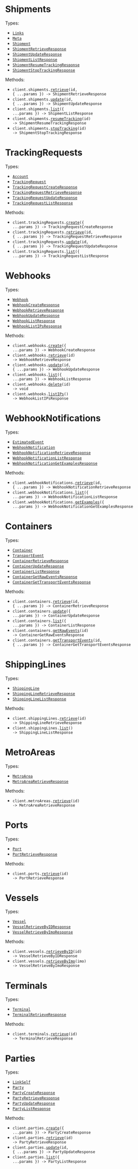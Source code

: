 # Shipments

Types:

- <code><a href="./src/resources/shipments.ts">Links</a></code>
- <code><a href="./src/resources/shipments.ts">Meta</a></code>
- <code><a href="./src/resources/shipments.ts">Shipment</a></code>
- <code><a href="./src/resources/shipments.ts">ShipmentRetrieveResponse</a></code>
- <code><a href="./src/resources/shipments.ts">ShipmentUpdateResponse</a></code>
- <code><a href="./src/resources/shipments.ts">ShipmentListResponse</a></code>
- <code><a href="./src/resources/shipments.ts">ShipmentResumeTrackingResponse</a></code>
- <code><a href="./src/resources/shipments.ts">ShipmentStopTrackingResponse</a></code>

Methods:

- <code title="get /shipments/{id}">client.shipments.<a href="./src/resources/shipments.ts">retrieve</a>(id, { ...params }) -> ShipmentRetrieveResponse</code>
- <code title="patch /shipments/{id}">client.shipments.<a href="./src/resources/shipments.ts">update</a>(id, { ...params }) -> ShipmentUpdateResponse</code>
- <code title="get /shipments">client.shipments.<a href="./src/resources/shipments.ts">list</a>({ ...params }) -> ShipmentListResponse</code>
- <code title="patch /shipments/{id}/resume_tracking">client.shipments.<a href="./src/resources/shipments.ts">resumeTracking</a>(id) -> ShipmentResumeTrackingResponse</code>
- <code title="patch /shipments/{id}/stop_tracking">client.shipments.<a href="./src/resources/shipments.ts">stopTracking</a>(id) -> ShipmentStopTrackingResponse</code>

# TrackingRequests

Types:

- <code><a href="./src/resources/tracking-requests.ts">Account</a></code>
- <code><a href="./src/resources/tracking-requests.ts">TrackingRequest</a></code>
- <code><a href="./src/resources/tracking-requests.ts">TrackingRequestCreateResponse</a></code>
- <code><a href="./src/resources/tracking-requests.ts">TrackingRequestRetrieveResponse</a></code>
- <code><a href="./src/resources/tracking-requests.ts">TrackingRequestUpdateResponse</a></code>
- <code><a href="./src/resources/tracking-requests.ts">TrackingRequestListResponse</a></code>

Methods:

- <code title="post /tracking_requests">client.trackingRequests.<a href="./src/resources/tracking-requests.ts">create</a>({ ...params }) -> TrackingRequestCreateResponse</code>
- <code title="get /tracking_requests/{id}">client.trackingRequests.<a href="./src/resources/tracking-requests.ts">retrieve</a>(id, { ...params }) -> TrackingRequestRetrieveResponse</code>
- <code title="patch /tracking_requests/{id}">client.trackingRequests.<a href="./src/resources/tracking-requests.ts">update</a>(id, { ...params }) -> TrackingRequestUpdateResponse</code>
- <code title="get /tracking_requests">client.trackingRequests.<a href="./src/resources/tracking-requests.ts">list</a>({ ...params }) -> TrackingRequestListResponse</code>

# Webhooks

Types:

- <code><a href="./src/resources/webhooks.ts">Webhook</a></code>
- <code><a href="./src/resources/webhooks.ts">WebhookCreateResponse</a></code>
- <code><a href="./src/resources/webhooks.ts">WebhookRetrieveResponse</a></code>
- <code><a href="./src/resources/webhooks.ts">WebhookUpdateResponse</a></code>
- <code><a href="./src/resources/webhooks.ts">WebhookListResponse</a></code>
- <code><a href="./src/resources/webhooks.ts">WebhookListIPsResponse</a></code>

Methods:

- <code title="post /webhooks">client.webhooks.<a href="./src/resources/webhooks.ts">create</a>({ ...params }) -> WebhookCreateResponse</code>
- <code title="get /webhooks/{id}">client.webhooks.<a href="./src/resources/webhooks.ts">retrieve</a>(id) -> WebhookRetrieveResponse</code>
- <code title="patch /webhooks/{id}">client.webhooks.<a href="./src/resources/webhooks.ts">update</a>(id, { ...params }) -> WebhookUpdateResponse</code>
- <code title="get /webhooks">client.webhooks.<a href="./src/resources/webhooks.ts">list</a>({ ...params }) -> WebhookListResponse</code>
- <code title="delete /webhooks/{id}">client.webhooks.<a href="./src/resources/webhooks.ts">delete</a>(id) -> void</code>
- <code title="get /webhooks/ips">client.webhooks.<a href="./src/resources/webhooks.ts">listIPs</a>() -> WebhookListIPsResponse</code>

# WebhookNotifications

Types:

- <code><a href="./src/resources/webhook-notifications.ts">EstimatedEvent</a></code>
- <code><a href="./src/resources/webhook-notifications.ts">WebhookNotification</a></code>
- <code><a href="./src/resources/webhook-notifications.ts">WebhookNotificationRetrieveResponse</a></code>
- <code><a href="./src/resources/webhook-notifications.ts">WebhookNotificationListResponse</a></code>
- <code><a href="./src/resources/webhook-notifications.ts">WebhookNotificationGetExamplesResponse</a></code>

Methods:

- <code title="get /webhook_notifications/{id}">client.webhookNotifications.<a href="./src/resources/webhook-notifications.ts">retrieve</a>(id, { ...params }) -> WebhookNotificationRetrieveResponse</code>
- <code title="get /webhook_notifications">client.webhookNotifications.<a href="./src/resources/webhook-notifications.ts">list</a>({ ...params }) -> WebhookNotificationListResponse</code>
- <code title="get /webhook_notifications/examples">client.webhookNotifications.<a href="./src/resources/webhook-notifications.ts">getExamples</a>({ ...params }) -> WebhookNotificationGetExamplesResponse</code>

# Containers

Types:

- <code><a href="./src/resources/containers.ts">Container</a></code>
- <code><a href="./src/resources/containers.ts">TransportEvent</a></code>
- <code><a href="./src/resources/containers.ts">ContainerRetrieveResponse</a></code>
- <code><a href="./src/resources/containers.ts">ContainerUpdateResponse</a></code>
- <code><a href="./src/resources/containers.ts">ContainerListResponse</a></code>
- <code><a href="./src/resources/containers.ts">ContainerGetRawEventsResponse</a></code>
- <code><a href="./src/resources/containers.ts">ContainerGetTransportEventsResponse</a></code>

Methods:

- <code title="get /containers/{id}">client.containers.<a href="./src/resources/containers.ts">retrieve</a>(id, { ...params }) -> ContainerRetrieveResponse</code>
- <code title="patch /containers">client.containers.<a href="./src/resources/containers.ts">update</a>({ ...params }) -> ContainerUpdateResponse</code>
- <code title="get /containers">client.containers.<a href="./src/resources/containers.ts">list</a>({ ...params }) -> ContainerListResponse</code>
- <code title="get /containers/{id}/raw_events">client.containers.<a href="./src/resources/containers.ts">getRawEvents</a>(id) -> ContainerGetRawEventsResponse</code>
- <code title="get /containers/{id}/transport_events">client.containers.<a href="./src/resources/containers.ts">getTransportEvents</a>(id, { ...params }) -> ContainerGetTransportEventsResponse</code>

# ShippingLines

Types:

- <code><a href="./src/resources/shipping-lines.ts">ShippingLine</a></code>
- <code><a href="./src/resources/shipping-lines.ts">ShippingLineRetrieveResponse</a></code>
- <code><a href="./src/resources/shipping-lines.ts">ShippingLineListResponse</a></code>

Methods:

- <code title="get /shipping_lines/{id}">client.shippingLines.<a href="./src/resources/shipping-lines.ts">retrieve</a>(id) -> ShippingLineRetrieveResponse</code>
- <code title="get /shipping_lines">client.shippingLines.<a href="./src/resources/shipping-lines.ts">list</a>() -> ShippingLineListResponse</code>

# MetroAreas

Types:

- <code><a href="./src/resources/metro-areas.ts">MetroArea</a></code>
- <code><a href="./src/resources/metro-areas.ts">MetroAreaRetrieveResponse</a></code>

Methods:

- <code title="get /metro_areas/{id}">client.metroAreas.<a href="./src/resources/metro-areas.ts">retrieve</a>(id) -> MetroAreaRetrieveResponse</code>

# Ports

Types:

- <code><a href="./src/resources/ports.ts">Port</a></code>
- <code><a href="./src/resources/ports.ts">PortRetrieveResponse</a></code>

Methods:

- <code title="get /ports/{id}">client.ports.<a href="./src/resources/ports.ts">retrieve</a>(id) -> PortRetrieveResponse</code>

# Vessels

Types:

- <code><a href="./src/resources/vessels.ts">Vessel</a></code>
- <code><a href="./src/resources/vessels.ts">VesselRetrieveByIDResponse</a></code>
- <code><a href="./src/resources/vessels.ts">VesselRetrieveByImoResponse</a></code>

Methods:

- <code title="get /vessels/{id}">client.vessels.<a href="./src/resources/vessels.ts">retrieveByID</a>(id) -> VesselRetrieveByIDResponse</code>
- <code title="get /vessels/{imo}">client.vessels.<a href="./src/resources/vessels.ts">retrieveByImo</a>(imo) -> VesselRetrieveByImoResponse</code>

# Terminals

Types:

- <code><a href="./src/resources/terminals.ts">Terminal</a></code>
- <code><a href="./src/resources/terminals.ts">TerminalRetrieveResponse</a></code>

Methods:

- <code title="get /terminals/{id}">client.terminals.<a href="./src/resources/terminals.ts">retrieve</a>(id) -> TerminalRetrieveResponse</code>

# Parties

Types:

- <code><a href="./src/resources/parties.ts">LinkSelf</a></code>
- <code><a href="./src/resources/parties.ts">Party</a></code>
- <code><a href="./src/resources/parties.ts">PartyCreateResponse</a></code>
- <code><a href="./src/resources/parties.ts">PartyRetrieveResponse</a></code>
- <code><a href="./src/resources/parties.ts">PartyUpdateResponse</a></code>
- <code><a href="./src/resources/parties.ts">PartyListResponse</a></code>

Methods:

- <code title="post /parties">client.parties.<a href="./src/resources/parties.ts">create</a>({ ...params }) -> PartyCreateResponse</code>
- <code title="get /parties/{id}">client.parties.<a href="./src/resources/parties.ts">retrieve</a>(id) -> PartyRetrieveResponse</code>
- <code title="patch /parties/{id}">client.parties.<a href="./src/resources/parties.ts">update</a>(id, { ...params }) -> PartyUpdateResponse</code>
- <code title="get /parties">client.parties.<a href="./src/resources/parties.ts">list</a>({ ...params }) -> PartyListResponse</code>
